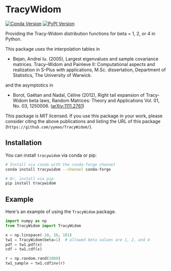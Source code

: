 # TracyWidom

[![Conda Version](https://img.shields.io/conda/vn/conda-forge/tracywidom.svg)](https://anaconda.org/conda-forge/tracywidom)
[![PyPI Version](https://img.shields.io/pypi/v/TracyWidom.svg)](https://pypi.python.org/pypi/TracyWidom)

Providing the Tracy-Widom distribution functions for beta = 1, 2, or 4 in Python.

This package uses the interpolation tables in 

- Bejan, Andrei Iu. (2005), Largest eigenvalues and sample covariance matrices. Tracy–Widom and Painleve II: Computational aspects and realization in S-Plus with applications, M.Sc. dissertation, Department of Statistics, The University of Warwick.

and the asymptotics in

- Borot, Gaëtan and Nadal, Céline (2012), Right tail expansion of Tracy-Widom beta laws, Random Matrices: Theory and Applications Vol. 01, No. 03, 1250006. ([arXiv:1111.2761](https://arxiv.org/abs/1111.2761))

This package is MIT licensed. If you use this package in your work, please consider citing the above publications and listing the URL of this package (`https://github.com/yymao/TracyWidom/`). 


## Installation

You can install `tracywidom` via conda or pip:

```bash
# Install via conda with the conda-forge channel
conda install tracywidom --channel conda-forge

# Or, install via pip
pip install tracywidom
```

## Example

Here's an example of using the `TracyWidom` package.

```python
import numpy as np
from TracyWidom import TracyWidom

x = np.linspace(-10, 10, 101)
tw1 = TracyWidom(beta=1)  # allowed beta values are 1, 2, and 4
pdf = tw1.pdf(x)
cdf = tw1.cdf(x)

r = np.random.rand(1000)
tw1_sample = tw1.cdfinv(r)
```
